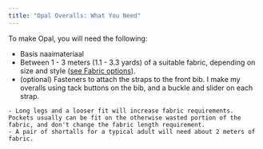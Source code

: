 ```yaml
---
title: "Opal Overalls: What You Need"
---
```


To make Opal, you will need the following:

- Basis naaimateriaal
- Between 1 - 3 meters (1.1 - 3.3 yards) of a suitable fabric, depending on size and style ([see Fabric options](/docs/patterns/opal/fabric)).
- (optional) Fasteners to attach the straps to the front bib. I make my overalls using tack buttons on the bib, and a buckle and slider on each strap.

<Warning>

```
- Long legs and a looser fit will increase fabric requirements. Pockets usually can be fit on the otherwise wasted portion of the fabric, and don't change the fabric length requirement.
- A pair of shortalls for a typical adult will need about 2 meters of fabric.
```

</Warning>
